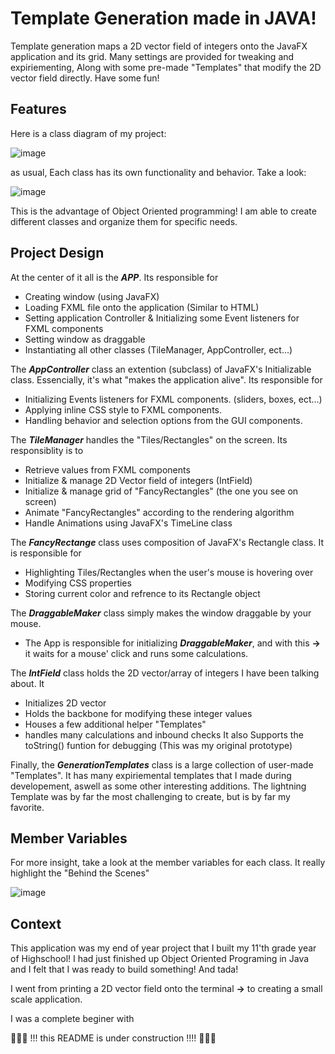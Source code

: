 # Template Generation made in JAVA!

Template generation maps a 2D vector field of integers onto the JavaFX application and its grid. Many settings are provided for tweaking and expiriementing, Along with some pre-made "Templates" that modify the 2D vector field 
directly. Have some fun! 

## Features

Here is a class diagram of my project:

![image](https://github.com/seoProductions/TemplateGeneration/assets/111206081/a96dc700-dc43-4775-8033-1bd0a39fc0c2)

as usual, Each class has its own functionality and behavior. Take a look:

![image](https://github.com/seoProductions/TemplateGeneration/assets/111206081/4f5b8118-8051-46ea-a9a5-a6691e710e6b)

This is the advantage of Object Oriented programming! I am able to  create different classes and organize them for specific needs.

## Project Design

At the center of it all is the ***APP***. Its responsible for
 - Creating window (using JavaFX)
 - Loading FXML file onto the application (Similar to HTML)
 - Setting application Controller & Initializing some Event listeners for FXML components
 - Setting window as draggable
 - Instantiating all other classes (TileManager, AppController, ect...)

The ***AppController*** class an extention (subclass) of JavaFX's Initializable class. Essencially, it's what "makes the application alive". Its responsible for
 - Initializing Events listeners for FXML components. (sliders, boxes, ect...)
 - Applying inline CSS style to FXML components.
 - Handling behavior and selection options from the GUI components.

The ***TileManager*** handles the "Tiles/Rectangles" on the screen. Its responsiblity is to
  -  Retrieve values from FXML components
  -  Initialize & manage 2D Vector field of integers (IntField)
  -  Initialize & manage grid of "FancyRectangles" (the one you see on screen)
  -  Animate "FancyRectangles" according to the rendering algorithm
  -  Handle Animations using JavaFX's TimeLine class

The ***FancyRectange*** class uses composition of JavaFX's Rectangle class. It is responsible for
  - Highlighting Tiles/Rectangles when the user's mouse is hovering over
  - Modifying CSS properties
  - Storing current color and refrence to its Rectangle object

The ***DraggableMaker*** class simply makes the window draggable by your mouse.
 - The App is responsible for initializing ***DraggableMaker***, and with this **->** it waits for a mouse' click and runs some calculations.

The ***IntField*** class holds the 2D vector/array of integers I have been talking about. It 
- Initializes 2D vector
- Holds the backbone for modifying these integer values
- Houses a few additional helper "Templates" 
- handles many calculations and inbound checks
It also Supports the toString() funtion for debugging (This was my original prototype)

Finally, the ***GenerationTemplates*** class is a large collection of user-made "Templates". It has many expiriemental templates that I made during developement, aswell as some other interesting additions.
The lightning Template was by far the most challenging to create, but is by far my favorite.

## Member Variables

For more insight, take a look at the member variables for each class. It really highlight the "Behind the Scenes"

![image](https://github.com/seoProductions/TemplateGeneration/assets/111206081/7fc250d9-09c1-452c-90f5-303a9fa91e14)

## Context

This application was my end of year project that I built my 11'th grade year of Highschool! I had just finished up Object Oriented Programing in Java and I felt that I was ready to build something! And tada! 


I went from printing a 2D vector field onto the terminal **->** to creating a small scale application. 

I was a complete beginer with 

🚦🚧🔶 !!! this README is under construction !!!! 🚦🚧🔶
